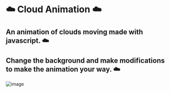 # ☁️ Cloud Animation ☁️
## An animation of clouds moving made with javascript. ☁️
## Change the background and make modifications to make the animation your way. ☁️
![image](https://user-images.githubusercontent.com/94203956/166112003-c9f3010f-2ff3-4a0f-9818-d493ace0be72.png)
